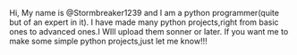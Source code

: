 Hi, My name is @Stormbreaker1239 and I am a python programmer(quite but of an expert in it).
I have made many python projects,right from basic ones to advanced ones.I WIll upload them sonner or later.
If you want me to make some simple python projects,just let me know!!!
